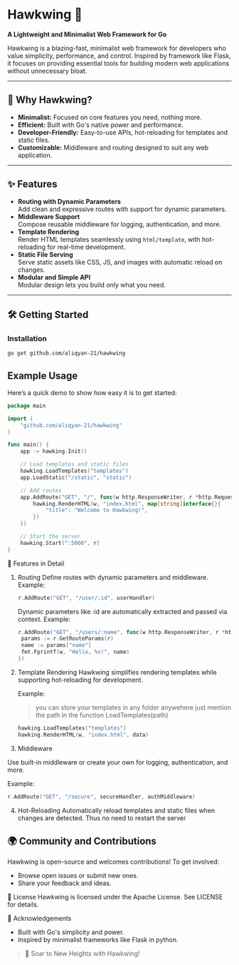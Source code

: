 # **Hawkwing 🦅**

**A Lightweight and Minimalist Web Framework for Go**

Hawkwing is a blazing-fast, minimalist web framework for developers who value simplicity, performance, and control. Inspired by framework like Flask, it focuses on providing essential tools for building modern web applications without unnecessary bloat.

---

## 🚀 **Why Hawkwing?**

- **Minimalist:** Focused on core features you need, nothing more.
- **Efficient:** Built with Go's native power and performance.
- **Developer-Friendly:** Easy-to-use APIs, hot-reloading for templates and static files.
- **Customizable:** Middleware and routing designed to suit any web application.

---

## ✨ **Features**

- **Routing with Dynamic Parameters**  
  Add clean and expressive routes with support for dynamic parameters.
- **Middleware Support**  
  Compose reusable middleware for logging, authentication, and more.
- **Template Rendering**  
  Render HTML templates seamlessly using `html/template`, with hot-reloading for real-time development.
- **Static File Serving**  
  Serve static assets like CSS, JS, and images with automatic reload on changes.
- **Modular and Simple API**  
  Modular design lets you build only what you need.

---

## 🛠️ **Getting Started**

### **Installation**

```bash
go get github.com/aliqyan-21/hawkwing
```

## Example Usage

Here’s a quick demo to show how easy it is to get started:

```go
package main

import (
	"github.com/aliqyan-21/hawkwing"
)

func main() {
	app := hawking.Init()

	// Load templates and static files
	hawking.LoadTemplates("templates")
	app.LoadStatic("/static", "static")

	// Add routes
	app.AddRoute("GET", "/", func(w http.ResponseWriter, r *http.Request) {
		hawking.RenderHTML(w, "index.html", map[string]interface{}{
			"title": "Welcome to Hawkwing!",
		})
	})

	// Start the server
	hawking.Start(":5000", r)
}
```

📂 Features in Detail

1. Routing Define routes with dynamic parameters and middleware.
   Example:

   ```go
   r.AddRoute("GET", "/user/:id", userHandler)
   ```

   Dynamic parameters like :id are automatically extracted and passed via context.
   Example:

   ```go
   r.AddRoute("GET", "/users/:name", func(w http.ResponseWriter, r *http.Request) {
   	params := r.GetRouteParams(r)
   	name := params["name"]
   	fmt.Fprintf(w, "Hello, %s!", name)
   })
   ```

2. Template Rendering
   Hawkwing simplifies rendering templates while supporting hot-reloading for development.

   Example:

   > you can store your templates in any folder anywehere just mention the path in the function LoadTemplates(path)

   ```go
   hawking.LoadTemplates("templates")
   hawking.RenderHTML(w, "index.html", data)
   ```

3. Middleware

Use built-in middleware or create your own for logging, authentication, and more.

Example:

```go
r.AddRoute("GET", "/secure", secureHandler, authMiddleware)
```

4. Hot-Reloading
   Automatically reload templates and static files when changes are detected. Thus no need to restart the server

## 🌍 Community and Contributions

Hawkwing is open-source and welcomes contributions! To get involved:

- Browse open issues or submit new ones.
- Share your feedback and ideas.

📜 License
Hawkwing is licensed under the Apache License. See LICENSE for details.

🌟 Acknowledgements

- Built with Go's simplicity and power.
- Inspired by minimalist frameworks like Flask in python.

> 🦅 Soar to New Heights with Hawkwing!
